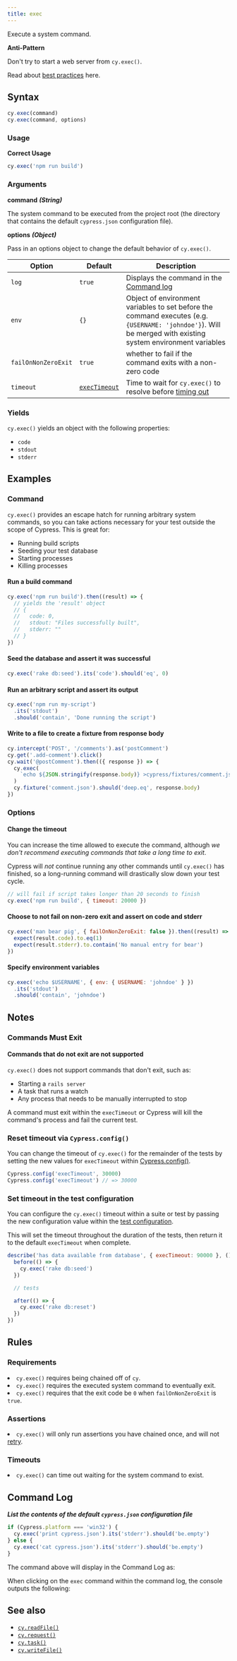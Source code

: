 ```yaml
---
title: exec
---
```


Execute a system command.

<Alert type="warning">

<strong class="alert-header">Anti-Pattern</strong>

Don't try to start a web server from `cy.exec()`.

Read about [best practices](/guides/references/best-practices#Web-Servers) here.

</Alert>

## Syntax

```javascript
cy.exec(command)
cy.exec(command, options)
```

### Usage

**<Icon name="check-circle" color="green"></Icon> Correct Usage**

```javascript
cy.exec('npm run build')
```

### Arguments

**<Icon name="angle-right"></Icon> command** **_(String)_**

The system command to be executed from the project root (the directory that contains the default `cypress.json` configuration file).

**<Icon name="angle-right"></Icon> options** **_(Object)_**

Pass in an options object to change the default behavior of `cy.exec()`.

| Option              | Default                                                    | Description                                                                                                                                                  |
| ------------------- | ---------------------------------------------------------- | ------------------------------------------------------------------------------------------------------------------------------------------------------------ |
| `log`               | `true`                                                     | Displays the command in the [Command log](/guides/core-concepts/test-runner#Command-Log)                                                                     |
| `env`               | `{}`                                                       | Object of environment variables to set before the command executes (e.g. `{USERNAME: 'johndoe'}`). Will be merged with existing system environment variables |
| `failOnNonZeroExit` | `true`                                                     | whether to fail if the command exits with a non-zero code                                                                                                    |
| `timeout`           | [`execTimeout`](/guides/references/configuration#Timeouts) | Time to wait for `cy.exec()` to resolve before [timing out](#Timeouts)                                                                                       |

### Yields [<Icon name="question-circle"/>](/guides/core-concepts/introduction-to-cypress#Subject-Management)

`cy.exec()` yields an object with the following properties:

- `code`
- `stdout`
- `stderr`

## Examples

### Command

`cy.exec()` provides an escape hatch for running arbitrary system commands, so you can take actions necessary for your test outside the scope of Cypress. This is great for:

- Running build scripts
- Seeding your test database
- Starting processes
- Killing processes

#### Run a build command

```javascript
cy.exec('npm run build').then((result) => {
  // yields the 'result' object
  // {
  //   code: 0,
  //   stdout: "Files successfully built",
  //   stderr: ""
  // }
})
```

#### Seed the database and assert it was successful

```javascript
cy.exec('rake db:seed').its('code').should('eq', 0)
```

#### Run an arbitrary script and assert its output

```javascript
cy.exec('npm run my-script')
  .its('stdout')
  .should('contain', 'Done running the script')
```

#### Write to a file to create a fixture from response body

```javascript
cy.intercept('POST', '/comments').as('postComment')
cy.get('.add-comment').click()
cy.wait('@postComment').then(({ response }) => {
  cy.exec(
    `echo ${JSON.stringify(response.body)} >cypress/fixtures/comment.json`
  )
  cy.fixture('comment.json').should('deep.eq', response.body)
})
```

### Options

#### Change the timeout

You can increase the time allowed to execute the command, although _we don't recommend executing commands that take a long time to exit_.

Cypress will _not_ continue running any other commands until `cy.exec()` has finished, so a long-running command will drastically slow down your test cycle.

```javascript
// will fail if script takes longer than 20 seconds to finish
cy.exec('npm run build', { timeout: 20000 })
```

#### Choose to not fail on non-zero exit and assert on code and stderr

```javascript
cy.exec('man bear pig', { failOnNonZeroExit: false }).then((result) => {
  expect(result.code).to.eq(1)
  expect(result.stderr).to.contain('No manual entry for bear')
})
```

#### Specify environment variables

```javascript
cy.exec('echo $USERNAME', { env: { USERNAME: 'johndoe' } })
  .its('stdout')
  .should('contain', 'johndoe')
```

## Notes

### Commands Must Exit

#### Commands that do not exit are not supported

`cy.exec()` does not support commands that don't exit, such as:

- Starting a `rails server`
- A task that runs a watch
- Any process that needs to be manually interrupted to stop

A command must exit within the `execTimeout` or Cypress will kill the command's process and fail the current test.

### Reset timeout via `Cypress.config()`

You can change the timeout of `cy.exec()` for the remainder of the tests by setting the new values for `execTimeout` within [Cypress.config()](/api/cypress-api/config).

```js
Cypress.config('execTimeout', 30000)
Cypress.config('execTimeout') // => 30000
```

### Set timeout in the test configuration

You can configure the `cy.exec()` timeout within a suite or test by passing the new configuration value within the [test configuration](/guides/references/configuration#Test-Configuration).

This will set the timeout throughout the duration of the tests, then return it to the default `execTimeout` when complete.

```js
describe('has data available from database', { execTimeout: 90000 }, () => {
  before(() => {
    cy.exec('rake db:seed')
  })

  // tests

  after(() => {
    cy.exec('rake db:reset')
  })
})
```

## Rules

### Requirements [<Icon name="question-circle"/>](/guides/core-concepts/introduction-to-cypress#Chains-of-Commands)

<List><li>`cy.exec()` requires being chained off of `cy`.</li><li>`cy.exec()` requires the executed system command to eventually exit.</li><li>`cy.exec()` requires that the exit code be `0` when `failOnNonZeroExit` is `true`.</li></List>

### Assertions [<Icon name="question-circle"/>](/guides/core-concepts/introduction-to-cypress#Assertions)

<List><li>`cy.exec()` will only run assertions you have chained once, and will not [retry](/guides/core-concepts/retry-ability).</li></List>

### Timeouts [<Icon name="question-circle"/>](/guides/core-concepts/introduction-to-cypress#Timeouts)

<List><li>`cy.exec()` can time out waiting for the system command to exist.</li></List>

## Command Log

**_List the contents of the default `cypress.json` configuration file_**

```javascript
if (Cypress.platform === 'win32') {
  cy.exec('print cypress.json').its('stderr').should('be.empty')
} else {
  cy.exec('cat cypress.json').its('stderr').should('be.empty')
}
```

The command above will display in the Command Log as:

<DocsImage src="/img/api/exec/exec-cat-in-shell.png" alt="Command Log exec" ></DocsImage>

When clicking on the `exec` command within the command log, the console outputs the following:

<DocsImage src="/img/api/exec/console-shows-code-shell-stderr-and-stdout-for-exec.png" alt="console.log exec" ></DocsImage>

## See also

- [`cy.readFile()`](/api/commands/readfile)
- [`cy.request()`](/api/commands/request)
- [`cy.task()`](/api/commands/task)
- [`cy.writeFile()`](/api/commands/writefile)
